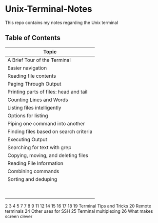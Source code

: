 # Unix-Terminal-Notes
This repo contains my notes regarding the Unix terminal

## Table of Contents
Topic | 
| ------------- | 
|A Brief Tour of the Terminal|
|Easier navigation|
|Reading file contents|
|Paging Through Output|
|Printing parts of files: head and tail|
|Counting Lines and Words|
|Listing files intelligently|
|Options for listing|
|Piping one command into another|
|Finding files based on search criteria|
|Executing Output|
|Searching for text with grep|
|Copying, moving, and deleting files|
|Reading File Information|
|Combining commands|
|Sorting and de­duping|
||
||
||
||
||
||
||
||

 2  3  4  5  7  7  8  9  11  12  14  15  16  17  18  19 Terminal Tips and Tricks 20 Remote terminals 24 Other uses for SSH 25 Terminal multiplexing 26 What makes screen clever
